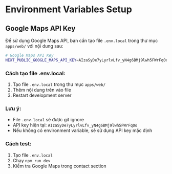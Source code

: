 # Environment Variables Setup

## Google Maps API Key

Để sử dụng Google Maps API, bạn cần tạo file `.env.local` trong thư mục `apps/web/` với nội dung sau:

```bash
# Google Maps API Key
NEXT_PUBLIC_GOOGLE_MAPS_API_KEY=AIzaSyDe7yLyrlvLfv_yN4g6BMj9lwh5FWrFqOo
```

### Cách tạo file .env.local:

1. Tạo file `.env.local` trong thư mục `apps/web/`
2. Thêm nội dung trên vào file
3. Restart development server

### Lưu ý:
- File `.env.local` sẽ được git ignore
- API key hiện tại: `AIzaSyDe7yLyrlvLfv_yN4g6BMj9lwh5FWrFqOo`
- Nếu không có environment variable, sẽ sử dụng API key mặc định

### Cách test:
1. Tạo file `.env.local`
2. Chạy `npm run dev`
3. Kiểm tra Google Maps trong contact section 